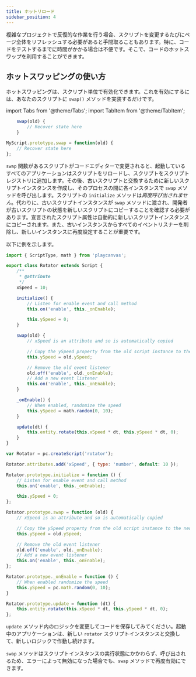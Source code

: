 ```yaml
---
title: ホットリロード
sidebar_position: 4
---
```


複雑なプロジェクトで反復的な作業を行う場合、スクリプトを変更するたびにページ全体をリフレッシュする必要があると手間取ることもあります。特に、コードをテストするまでに時間がかかる場合は不便です。そこで、コードのホットスワップを利用することができます。

## ホットスワッピングの使い方

ホットスワッピングは、スクリプト単位で有効化できます。これを有効にするには、あなたのスクリプトに `swap()` メソッドを実装するだけです。

import Tabs from '@theme/Tabs';
import TabItem from '@theme/TabItem';

<Tabs defaultValue="esm" groupId='script-code'>
<TabItem  value="esm" label="ESM">

```javascript
    swap(old) {
        // Recover state here
    }
```

</TabItem>
<TabItem value="classic" label="Classic">

```javascript
MyScript.prototype.swap = function(old) {
    // Recover state here
};
```

</TabItem>
</Tabs>

`swap` 関数があるスクリプトがコードエディターで変更されると、起動しているすべてのアプリケーションはスクリプトをリロードし、スクリプトをスクリプトレジストリに追加します。その後、古いスクリプトと交換するために新しいスクリプトインスタンスを作成し、そのプロセスの間に各インスタンスで `swap` メソッドを呼び出します。スクリプトの `initialize` メソッドは*再度呼び出されません*。代わりに、古いスクリプトインスタンスが `swap` メソッドに渡され、開発者が古いスクリプトの状態を新しいスクリプトにコピーすることを確認する必要があります。宣言されたスクリプト属性は自動的に新しいスクリプトインスタンスにコピーされます。また、古いインスタンスからすべてのイベントリスナーを削除し、新しいインスタンスに再度設定することが重要です。

以下に例を示します。

<Tabs defaultValue="esm" groupId='script-code'>
<TabItem  value="esm" label="ESM">

```javascript
import { ScriptType, math } from 'playcanvas';

export class Rotator extends Script {
    /**
     * @attribute
     */
    xSpeed = 10;

    initialize() {
        // Listen for enable event and call method
        this.on('enable', this._onEnable);

        this.ySpeed = 0;
    }

    swap(old) {
        // xSpeed is an attribute and so is automatically copied

        // Copy the ySpeed property from the old script instance to the new one
        this.ySpeed = old.ySpeed;

        // Remove the old event listener
        old.off('enable', old._onEnable);
        // Add a new event listener
        this.on('enable', this._onEnable);
    }

    _onEnable() {
        // When enabled, randomize the speed
        this.ySpeed = math.random(0, 10);
    }

    update(dt) {
        this.entity.rotate(this.xSpeed * dt, this.ySpeed * dt, 0);
    }
}
```

</TabItem>
<TabItem value="classic" label="Classic">

```javascript
var Rotator = pc.createScript('rotator');

Rotator.attributes.add('xSpeed', { type: 'number', default: 10 });

Rotator.prototype.initialize = function () {
    // Listen for enable event and call method
    this.on('enable', this._onEnable);

    this.ySpeed = 0;
};

Rotator.prototype.swap = function (old) {
    // xSpeed is an attribute and so is automatically copied

    // Copy the ySpeed property from the old script instance to the new one
    this.ySpeed = old.ySpeed;

    // Remove the old event listener
    old.off('enable', old._onEnable);
    // Add a new event listener
    this.on('enable', this._onEnable);
};

Rotator.prototype._onEnable = function () {
    // When enabled randomize the speed
    this.ySpeed = pc.math.random(0, 10);
}

Rotator.prototype.update = function (dt) {
    this.entity.rotate(this.xSpeed * dt, this.ySpeed * dt, 0);
};
```

</TabItem>
</Tabs>

`update` メソッド内のロジックを変更してコードを保存してみてください。起動中のアプリケーションは、新しい `rotator` スクリプトインスタンスと交換して、新しいロジックで作動し続けます。

`swap` メソッドはスクリプトインスタンスの実行状態にかかわらず、呼び出されるため、エラーによって無効になった場合でも、`swap` メソッドで再度有効にできます。
